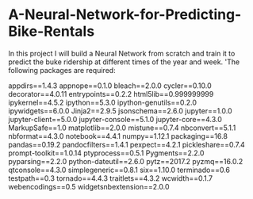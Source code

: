 # A-Neural-Network-for-Predicting-Bike-Rentals
In this project I will build a Neural Network from scratch and train it to predict the buke ridership at different times of the year and week. 
'The following packages are required: 

appdirs==1.4.3
appnope==0.1.0
bleach==2.0.0
cycler==0.10.0
decorator==4.0.11
entrypoints==0.2.2
html5lib==0.999999999
ipykernel==4.5.2
ipython==5.3.0
ipython-genutils==0.2.0
ipywidgets==6.0.0
Jinja2==2.9.5
jsonschema==2.6.0
jupyter==1.0.0
jupyter-client==5.0.0
jupyter-console==5.1.0
jupyter-core==4.3.0
MarkupSafe==1.0
matplotlib==2.0.0
mistune==0.7.4
nbconvert==5.1.1
nbformat==4.3.0
notebook==4.4.1
numpy==1.12.1
packaging==16.8
pandas==0.19.2
pandocfilters==1.4.1
pexpect==4.2.1
pickleshare==0.7.4
prompt-toolkit==1.0.14
ptyprocess==0.5.1
Pygments==2.2.0
pyparsing==2.2.0
python-dateutil==2.6.0
pytz==2017.2
pyzmq==16.0.2
qtconsole==4.3.0
simplegeneric==0.8.1
six==1.10.0
terminado==0.6
testpath==0.3
tornado==4.4.3
traitlets==4.3.2
wcwidth==0.1.7
webencodings==0.5
widgetsnbextension==2.0.0
